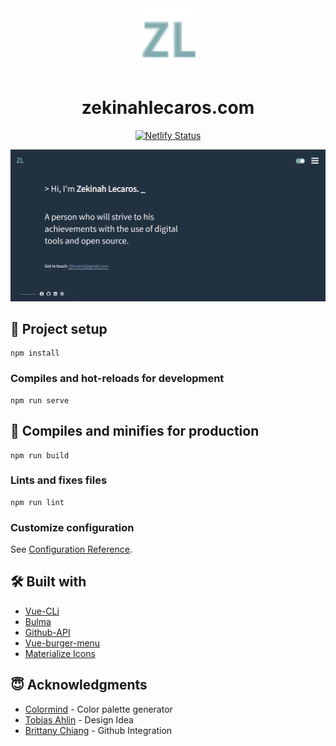 <div align="center">
  <img src="https://raw.githubusercontent.com/zekinah/iamzekinah/master/public/img/icons/favicon-32x32.png" width="100" alt="site-logo"/>
</div>
<h1 align="center">
  zekinahlecaros.com
</h1>
<p align="center">
  <a href="https://app.netlify.com/sites/iamzekinah/deploys" target="_blank">
    <img src="https://api.netlify.com/api/v1/badges/4ef0b667-461f-416c-ba2e-dcc48adfabd5/deploy-status" alt="Netlify Status" />
  </a>
</p>

![demo](https://raw.githubusercontent.com/zekinah/iamzekinah/master/public/img/demo.png)

## 📐 Project setup
```
npm install
```

### Compiles and hot-reloads for development
```
npm run serve
```

## 🚀 Compiles and minifies for production
```
npm run build
```

### Lints and fixes files
```
npm run lint
```

### Customize configuration
See [Configuration Reference](https://cli.vuejs.org/config/).

## 🛠 Built with
* [Vue-CLi](https://github.com/vuejs/vue-cli)
* [Bulma](http://bulma.io/)
* [Github-API](https://developer.github.com/v3/)
* [Vue-burger-menu](https://github.com/mbj36/vue-burger-menu)
* [Materialize Icons](https://materialdesignicons.com/)

## 😇 Acknowledgments
* [Colormind](http://colormind.io/) - Color palette generator
* [Tobias Ahlin](https://twitter.com/tobiasahlin) - Design Idea
* [Brittany Chiang](https://brittanychiang.com/) - Github Integration

